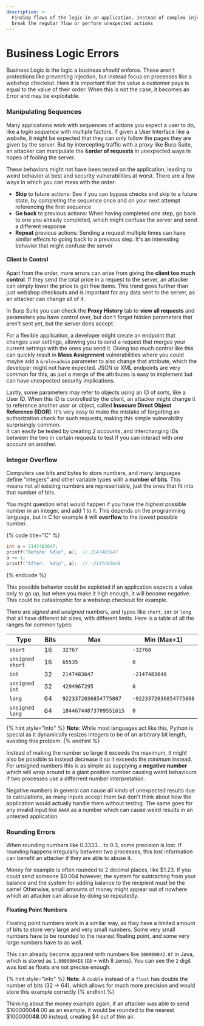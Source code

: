 ```yaml
---
description: >-
  Finding flaws of the logic in an application. Instead of complex injections,
  break the regular flow or perform unexpected actions
---
```


# Business Logic Errors

Business Logic is the logic a business _should_ enforce. These aren't protections like preventing injection, but instead focus on processes like a webshop checkout. Here it is important that the value a customer pays is equal to the value of their order. When this is not the case, it becomes an Error and may be exploitable.

### Manipulating Sequences

Many applications work with sequences of actions you expect a user to do, like a _login sequence_ with multiple factors. If given a User Interface like a website, it might be expected that they can only follow the pages they are given by the server. But by intercepting traffic with a proxy like Burp Suite, an attacker can manipulate the &**order of requests** in unexpected ways in hopes of fooling the server.

These behaviors might not have been tested on the application, leading to weird behavior at best and security vulnerabilities at worst. There are a few ways in which you can mess with the order:

* **Skip** to future actions: See if you can bypass checks and skip to a future state, by completing the sequence once and on your next attempt referencing the first sequence
* **Go back** to previous actions: When having completed one step, go back to one you already completed, which might confuse the server and send a different response
* **Repeat** previous actions: Sending a request multiple times can have similar effects to going back to a previous step. It's an interesting behavior that might confuse the server

#### Client In Control

Apart from the order, more errors can arise from giving the **client too much control**. If they send the total price in a request to the server, an attacker can simply lower the price to get free items. This trend goes further than just webshop checkouts and is important for any data sent to the server, as an attacker can change all of it.

In Burp Suite you can check the **Proxy History** tab to **view all requests** and parameters you have control over, but don't forget hidden parameters that aren't sent yet, but the server does accept.

For a flexible application, a developer might create an endpoint that changes user settings, allowing you to send a request that merges your current settings with the ones you send it. Giving too much control like this can quickly result in **Mass Assignment** vulnerabilities where you could maybe add a `&role=admin` parameter to also change that attribute, which the developer might not have expected. JSON or XML endpoints are very common for this, as just a merge of the attributes is easy to implement but can have unexpected security implications.

Lastly, some parameters may refer to objects using an ID of sorts, like a User ID. When this ID is controlled by the client, an attacker might change it to reference another user or object, called **Insecure Direct Object Reference (IDOR)**. It's very easy to make the mistake of forgetting an authorization check for such requests, making this simple vulnerability surprisingly common.\
It can easily be tested by creating _2 accounts_, and interchanging IDs between the two in certain requests to test if you can interact with one account on another.

### Integer Overflow

Computers use bits and bytes to store numbers, and many languages define "integers" and other variable types with a **number of bits**. This means not all existing numbers are representable, just the ones that fit into that number of bits.

You might question what would happen if you have the _highest_ possible number in an integer, and add 1 to it. This depends on the programming language, but in C for example it will **overflow** to the _lowest_ possible number.

{% code title="C" %}
```c
int a = 2147483647;
printf("Before: %d\n", a);  // 2147483647
a += 1;
printf("After:  %d\n", a);  // -2147483648
```
{% endcode %}

This possible behavior could be exploited if an application expects a value only to go up, but when you make it high enough, it will become negative. This could be catastrophic for a webshop checkout for example.

There are _signed_ and _unsigned_ numbers, and types like `short`, `int` or `long` that all have different bit sizes, with different limits. Here is a table of all the ranges for common types:

<table><thead><tr><th width="213">Type</th><th width="65">Bits</th><th width="236">Max</th><th>Min (Max+1)</th></tr></thead><tbody><tr><td><code>short</code></td><td>16</td><td><code>32767</code></td><td><code>-32768</code></td></tr><tr><td><code>unsigned short</code></td><td>16</td><td><code>65535</code></td><td><code>0</code></td></tr><tr><td><code>int</code></td><td>32</td><td><code>2147483647</code></td><td><code>-2147483648</code></td></tr><tr><td><code>unsigned int</code></td><td>32</td><td><code>4294967295</code></td><td><code>0</code></td></tr><tr><td><code>long</code></td><td>64</td><td><code>9223372036854775807</code></td><td><code>-9223372036854775808</code></td></tr><tr><td><code>unsigned long</code></td><td>64</td><td><code>18446744073709551615</code></td><td><code>0</code></td></tr></tbody></table>

{% hint style="info" %}
**Note**: While most languages act like this, Python is special as it dynamically resizes integers to be of an arbitrary bit length, avoiding this problem.
{% endhint %}

Instead of making the number so large it exceeds the maximum, it might also be possible to instead decrease it so it exceeds the _minimum_ instead. For unsigned numbers this is as simple as supplying a **negative number** which will wrap around to a giant positive number causing weird behaviours if two processes use a differrent number interpretation.&#x20;

Negative numbers in general can cause all kinds of unexpected results due to calculations, as many inputs accept them but don't think about how the application would actually handle them without testing. The same goes for any invalid input like `AAAA` as a number which can cause weird results in an untested application.&#x20;

### Rounding Errors

When rounding numbers like 0.3333... to 0.3, some precision is lost. If rounding happens irregularly between two processes, this lost information can benefit an attacker if they are able to abuse it.

Money for example is often rounded to 2 decimal places, like $1.23. If you could send someone $0.004 however, the system for subtracting from your balance and the system for adding balance to the recipient must be the same! Otherwise, small amounts of money might appear out of nowhere which an attacker can abuse by doing so repeatedly.

#### Floating Point Numbers

Floating point numbers work in a similar way, as they have a limited amount of bits to store very large and very small numbers. Some very small numbers have to be rounded to the nearest floating point, and some very large numbers have to as well.

This can already become apparent with numbers like `100000042.0f` in Java, which is stored as `1.0000004E8` (`E8` = with 8 zeros). You can see the `2` digit was lost as floats are not precise enough.

{% hint style="info" %}
**Note**: A `double` instead of a `float` has double the number of bits (32 -> 64), which allows for much more precision and would store this example correctly
{% endhint %}

Thinking about the money example again, if an attacker was able to send $1000000**44**.00 as an example, it would be rounded to the nearest $1000000**48**.00 instead, creating $4 out of thin air.
